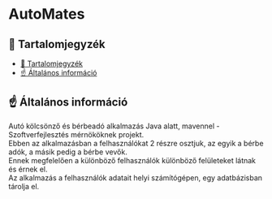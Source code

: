 # AutoMates
## 📖 Tartalomjegyzék
- [📖 Tartalomjegyzék](#-tartalomjegyzék)
- [☝️ Általános információ](#️-általános-információ)


## ☝️ Általános információ
Autó kölcsönző és bérbeadó alkalmazás Java alatt, mavennel - Szoftverfejlesztés mérnököknek projekt.<br />
Ebben az alkalmazásban a felhasználókat 2 részre osztjuk, az egyik a bérbe adók, a másik pedig a bérbe vevők.<br />
Ennek megfelelően a különböző felhasználók különböző felületeket látnak és érnek el.<br />
Az alkalmazás a felhasználók adatait helyi számítógépen, egy adatbázisban tárolja el.

